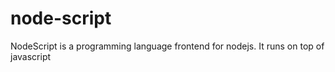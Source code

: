 # node-script
NodeScript is a programming language frontend for nodejs. It runs on top of javascript
